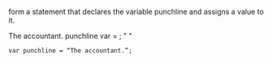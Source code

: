 form a statement that declares the variable punchline and assigns a value to it.

The accountant. punchline var = ; " "

```solution
var punchline = “The accountant.”;
```
